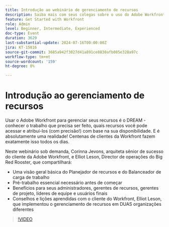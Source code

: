 ```yaml
---
title: Introdução ao webinário de gerenciamento de recursos
description: Saiba mais com seus colegas sobre o uso do Adobe Workfront para gerenciamento de recursos. Descubra dicas de especialistas sobre o Planejador de recursos, o Balanceador de carga de trabalho e a implementação bem-sucedida em nosso webinário sob demanda.
feature: Get Started with Workfront
role: Admin
level: Beginner, Intermediate, Experienced
doc-type: Event
duration: 3629
last-substantial-update: 2024-07-16T00:00:00Z
jira: KT-15816
source-git-commit: 3685a942f3027d41a891ce8830afb085e328a97c
workflow-type: tm+mt
source-wordcount: '159'
ht-degree: 0%

---
```



# Introdução ao gerenciamento de recursos

Usar o Adobe Workfront para gerenciar seus recursos é o DREAM - conhecer o trabalho que precisa ser feito, quais recursos você pode acessar e atribuí-los (com precisão!) com base na sua disponibilidade. E é absolutamente uma realidade! Centenas de clientes da Workfront fazem exatamente isso todos os dias.

Neste webinário sob demanda, Corinna Jevons, arquiteta sênior de sucesso do cliente da Adobe Workfront, e Elliot Leson, Director de operações do Big Red Rooster, que compartilhará:

* Uma visão geral básica do Planejador de recursos e do Balanceador de carga de trabalho
* Pré-trabalho essencial necessário antes de começar
* Benefícios para seus administradores, gerentes de recursos, gerentes de projeto, líderes de equipe e usuários finais
* Conselhos e lições aprendidas com o cliente do Workfront, Elliot Leson, que implementou o gerenciamento de recursos em DUAS organizações diferentes

>[!VIDEO](https://video.tv.adobe.com/v/3431010/?learn=on)
